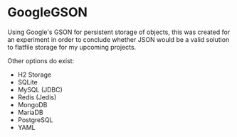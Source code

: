 # GoogleGSON
Using Google's GSON for persistent storage of objects, this was created for an experiment in order to conclude whether JSON 
would be a valid solution to flatfile storage for my upcoming projects.

Other options do exist:
* H2 Storage
* SQLite
* MySQL (JDBC)
* Redis (Jedis)
* MongoDB
* MariaDB
* PostgreSQL
* YAML
